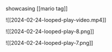 showcasing [[mario tag]]

![[2024-02-24-looped-play-video.mp4]]

![[2024-02-24-looped-play-8.png]]

![[2024-02-24-looped-play-7.png]]

